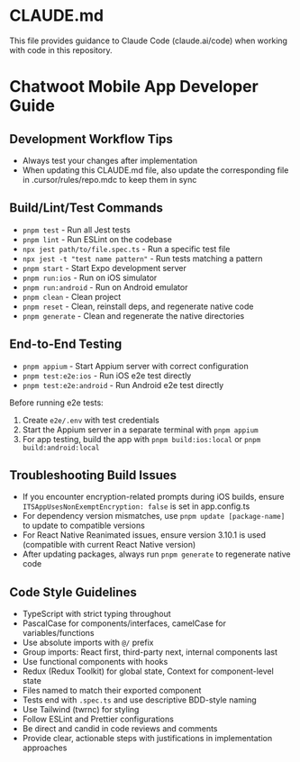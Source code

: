 # CLAUDE.md

This file provides guidance to Claude Code (claude.ai/code) when working with code in this repository.

# Chatwoot Mobile App Developer Guide

## Development Workflow Tips

- Always test your changes after implementation
- When updating this CLAUDE.md file, also update the corresponding file in .cursor/rules/repo.mdc to keep them in sync

## Build/Lint/Test Commands

- `pnpm test` - Run all Jest tests
- `pnpm lint` - Run ESLint on the codebase
- `npx jest path/to/file.spec.ts` - Run a specific test file
- `npx jest -t "test name pattern"` - Run tests matching a pattern
- `pnpm start` - Start Expo development server
- `pnpm run:ios` - Run on iOS simulator
- `pnpm run:android` - Run on Android emulator
- `pnpm clean` - Clean project
- `pnpm reset` - Clean, reinstall deps, and regenerate native code
- `pnpm generate` - Clean and regenerate the native directories

## End-to-End Testing

- `pnpm appium` - Start Appium server with correct configuration
- `pnpm test:e2e:ios` - Run iOS e2e test directly
- `pnpm test:e2e:android` - Run Android e2e test directly

Before running e2e tests:
1. Create `e2e/.env` with test credentials
2. Start the Appium server in a separate terminal with `pnpm appium`
3. For app testing, build the app with `pnpm build:ios:local` or `pnpm build:android:local`

## Troubleshooting Build Issues

- If you encounter encryption-related prompts during iOS builds, ensure `ITSAppUsesNonExemptEncryption: false` is set in app.config.ts
- For dependency version mismatches, use `pnpm update [package-name]` to update to compatible versions
- For React Native Reanimated issues, ensure version 3.10.1 is used (compatible with current React Native version)
- After updating packages, always run `pnpm generate` to regenerate native code

## Code Style Guidelines

- TypeScript with strict typing throughout
- PascalCase for components/interfaces, camelCase for variables/functions
- Use absolute imports with `@/` prefix
- Group imports: React first, third-party next, internal components last
- Use functional components with hooks
- Redux (Redux Toolkit) for global state, Context for component-level state
- Files named to match their exported component
- Tests end with `.spec.ts` and use descriptive BDD-style naming
- Use Tailwind (twrnc) for styling
- Follow ESLint and Prettier configurations
- Be direct and candid in code reviews and comments
- Provide clear, actionable steps with justifications in implementation approaches